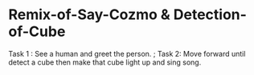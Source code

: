 # Remix-of-Say-Cozmo & Detection-of-Cube
Task 1 : See a human and greet the person. ;
Task 2: Move forward until detect a cube then make that cube light up and sing song.

